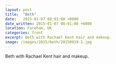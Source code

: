 ```yaml
---
layout: post
title:  "Beth"
date:   2015-01-07 08:01:00 +0000
date_written: 2015-01-07 08:01:00 +0000
location: Fareham, UK
categories: front
excerpt: Beth with Rachael Kent hair and makeup.
image: /images/2015/beth/20150919-1.jpg
---
```

Beth with Rachael Kent hair and makeup.
